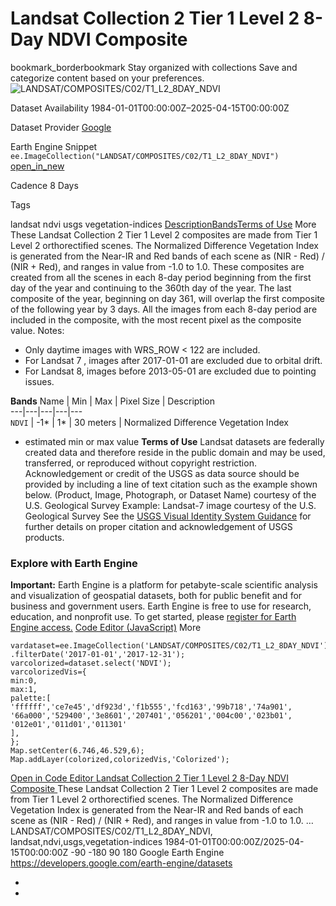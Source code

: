  
#  Landsat Collection 2 Tier 1 Level 2 8-Day NDVI Composite 
bookmark_borderbookmark Stay organized with collections  Save and categorize content based on your preferences.
![LANDSAT/COMPOSITES/C02/T1_L2_8DAY_NDVI](https://developers.google.com/earth-engine/datasets/images/LANDSAT/LANDSAT_COMPOSITES_C02_T1_L2_8DAY_NDVI_sample.png) 

Dataset Availability
    1984-01-01T00:00:00Z–2025-04-15T00:00:00Z 

Dataset Provider
     [ Google ](https://earthengine.google.com) 

Earth Engine Snippet
     `    ee.ImageCollection("LANDSAT/COMPOSITES/C02/T1_L2_8DAY_NDVI")   ` [ open_in_new ](https://code.earthengine.google.com/?scriptPath=Examples:Datasets/LANDSAT/LANDSAT_COMPOSITES_C02_T1_L2_8DAY_NDVI) 

Cadence
    8 Days 

Tags
    
landsat
ndvi
usgs
vegetation-indices
[Description](https://developers.google.com/earth-engine/datasets/catalog/LANDSAT_COMPOSITES_C02_T1_L2_8DAY_NDVI#description)[Bands](https://developers.google.com/earth-engine/datasets/catalog/LANDSAT_COMPOSITES_C02_T1_L2_8DAY_NDVI#bands)[Terms of Use](https://developers.google.com/earth-engine/datasets/catalog/LANDSAT_COMPOSITES_C02_T1_L2_8DAY_NDVI#terms-of-use) More
These Landsat Collection 2 Tier 1 Level 2 composites are made from Tier 1 Level 2 orthorectified scenes.
The Normalized Difference Vegetation Index is generated from the Near-IR and Red bands of each scene as (NIR - Red) / (NIR + Red), and ranges in value from -1.0 to 1.0.
These composites are created from all the scenes in each 8-day period beginning from the first day of the year and continuing to the 360th day of the year. The last composite of the year, beginning on day 361, will overlap the first composite of the following year by 3 days. All the images from each 8-day period are included in the composite, with the most recent pixel as the composite value.
Notes:
  * Only daytime images with WRS_ROW < 122 are included.
  * For Landsat 7 , images after 2017-01-01 are excluded due to orbital drift.
  * For Landsat 8, images before 2013-05-01 are excluded due to pointing issues.


**Bands**
Name | Min | Max | Pixel Size | Description  
---|---|---|---|---  
`NDVI` |  -1*  |  1*  |  30 meters  | Normalized Difference Vegetation Index  
* estimated min or max value 
**Terms of Use**
Landsat datasets are federally created data and therefore reside in the public domain and may be used, transferred, or reproduced without copyright restriction.
Acknowledgement or credit of the USGS as data source should be provided by including a line of text citation such as the example shown below.
(Product, Image, Photograph, or Dataset Name) courtesy of the U.S. Geological Survey
Example: Landsat-7 image courtesy of the U.S. Geological Survey
See the [USGS Visual Identity System Guidance](https://www.usgs.gov/information-policies-and-instructions/usgs-visual-identity-system) for further details on proper citation and acknowledgement of USGS products.
### Explore with Earth Engine
**Important:** Earth Engine is a platform for petabyte-scale scientific analysis and visualization of geospatial datasets, both for public benefit and for business and government users. Earth Engine is free to use for research, education, and nonprofit use. To get started, please [register for Earth Engine access.](https://console.cloud.google.com/earth-engine)
[Code Editor (JavaScript)](https://developers.google.com/earth-engine/datasets/catalog/LANDSAT_COMPOSITES_C02_T1_L2_8DAY_NDVI#code-editor-javascript-sample) More
```
vardataset=ee.ImageCollection('LANDSAT/COMPOSITES/C02/T1_L2_8DAY_NDVI')
.filterDate('2017-01-01','2017-12-31');
varcolorized=dataset.select('NDVI');
varcolorizedVis={
min:0,
max:1,
palette:[
'ffffff','ce7e45','df923d','f1b555','fcd163','99b718','74a901',
'66a000','529400','3e8601','207401','056201','004c00','023b01',
'012e01','011d01','011301'
],
};
Map.setCenter(6.746,46.529,6);
Map.addLayer(colorized,colorizedVis,'Colorized');
```
[ Open in Code Editor ](https://code.earthengine.google.com/?scriptPath=Examples:Datasets/LANDSAT/LANDSAT_COMPOSITES_C02_T1_L2_8DAY_NDVI)
[ Landsat Collection 2 Tier 1 Level 2 8-Day NDVI Composite ](https://developers.google.com/earth-engine/datasets/catalog/LANDSAT_COMPOSITES_C02_T1_L2_8DAY_NDVI)
These Landsat Collection 2 Tier 1 Level 2 composites are made from Tier 1 Level 2 orthorectified scenes. The Normalized Difference Vegetation Index is generated from the Near-IR and Red bands of each scene as (NIR - Red) / (NIR + Red), and ranges in value from -1.0 to 1.0. …
LANDSAT/COMPOSITES/C02/T1_L2_8DAY_NDVI, landsat,ndvi,usgs,vegetation-indices 
1984-01-01T00:00:00Z/2025-04-15T00:00:00Z
-90 -180 90 180 
Google Earth Engine
https://developers.google.com/earth-engine/datasets
  * [ ](https://doi.org/https://earthengine.google.com)
  * [ ](https://doi.org/https://developers.google.com/earth-engine/datasets/catalog/LANDSAT_COMPOSITES_C02_T1_L2_8DAY_NDVI)


